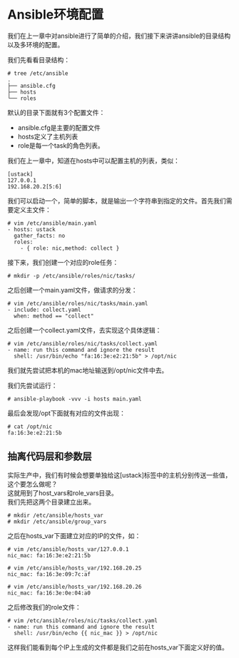 # Ansible环境配置

我们在上一章中对ansible进行了简单的介绍，我们接下来讲讲ansible的目录结构以及多环境的配置。

我们先看看目录结构：

```
# tree /etc/ansible
.
├── ansible.cfg
├── hosts
└── roles
```

默认的目录下面就有3个配置文件：

* ansible.cfg是主要的配置文件
* hosts定义了主机列表
* role是每一个task的角色列表。

我们在上一章中，知道在hosts中可以配置主机的列表，类似：

```
[ustack]
127.0.0.1
192.168.20.2[5:6]
```

我们可以启动一个，简单的脚本，就是输出一个字符串到指定的文件。首先我们需要定义主文件：

```
# vim /etc/ansible/main.yaml
- hosts: ustack
  gather_facts: no
  roles:
    - { role: nic,method: collect }
```

接下来，我们创建一个对应的role任务：

```
# mkdir -p /etc/ansible/roles/nic/tasks/
```

之后创建一个main.yaml文件，做请求的分发：

```
# vim /etc/ansible/roles/nic/tasks/main.yaml
- include: collect.yaml
  when: method == "collect"
```

之后创建一个collect.yaml文件，去实现这个具体逻辑：

```
# vim /etc/ansible/roles/nic/tasks/collect.yaml
- name: run this command and ignore the result
  shell: /usr/bin/echo "fa:16:3e:e2:21:5b" > /opt/nic
```

我们就先尝试把本机的mac地址输送到/opt/nic文件中去。

我们先尝试运行：

```
# ansible-playbook -vvv -i hosts main.yaml
```

最后会发现/opt下面就有对应的文件出现：

```
# cat /opt/nic
fa:16:3e:e2:21:5b
```

## 抽离代码层和参数层

实际生产中，我们有时候会想要单独给这\[ustack\]标签中的主机分别传送一些值，这个要怎么做呢？  
这就用到了host\_vars和role\_vars目录。  
我们先把这两个目录建立出来。

```
# mkdir /etc/ansible/hosts_var
# mkdir /etc/ansible/group_vars
```

之后在hosts\_var下面建立对应的IP的文件，如：

```
# vim /etc/ansible/hosts_var/127.0.0.1
nic_mac: fa:16:3e:e2:21:5b

# vim /etc/ansible/hosts_var/192.168.20.25
nic_mac: fa:16:3e:09:7c:af

# vim /etc/ansible/hosts_var/192.168.20.26
nic_mac: fa:16:3e:0e:04:a0
```

之后修改我们的role文件：

```
# vim /etc/ansible/roles/nic/tasks/collect.yaml
- name: run this command and ignore the result
  shell: /usr/bin/echo {{ nic_mac }} > /opt/nic
```

这样我们能看到每个IP上生成的文件都是我们之前在hosts\_var下面定义好的值。

